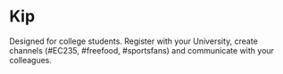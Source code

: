 # Kip
Designed for college students. Register with your University, create channels (#EC235, #freefood, #sportsfans) and communicate with your colleagues.
